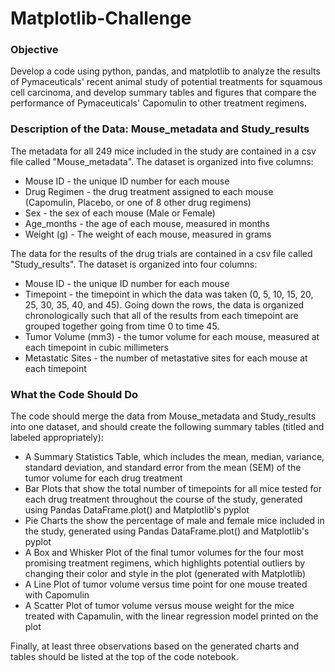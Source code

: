 # Matplotlib-Challenge
### Objective
Develop a code using python, pandas, and matplotlib to analyze the results of Pymaceuticals' recent animal study of potential treatments for squamous cell carcinoma, and develop summary tables and figures that compare the performance of Pymaceuticals' Capomulin to other treatment regimens. 

### Description of the Data: Mouse_metadata and Study_results
The metadata for all 249 mice included in the study are contained in a csv file called "Mouse_metadata". The dataset is organized into five columns: 
- Mouse ID - the unique ID number for each mouse 
- Drug Regimen - the drug treatment assigned to each mouse (Capomulin, Placebo, or one of 8 other drug regimens)
- Sex - the sex of each mouse (Male or Female)
- Age_months - the age of each mouse, measured in months
- Weight (g) - The weight of each mouse, measured in grams 

The data for the results of the drug trials are contained in a csv file called "Study_results". The dataset is organized into four columns:
- Mouse ID - the unique ID number for each mouse 
- Timepoint - the timepoint in which the data was taken (0, 5, 10, 15, 20, 25, 30, 35, 40, and 45). Going down the rows, the data is organized chronologically such that all of the results from each timepoint are grouped together going from time 0 to time 45. 
- Tumor Volume (mm3) - the tumor volume for each mouse, measured at each timepoint in cubic millimeters 
- Metastatic Sites - the number of metastative sites for each mouse at each timepoint

### What the Code Should Do
The code should merge the data from Mouse_metadata and Study_results into one dataset, and should create the following summary tables (titled and labeled appropriately):
- A Summary Statistics Table, which includes the mean, median, variance, standard deviation, and standard error from the mean (SEM) of the tumor volume for each drug treatment 
- Bar Plots that show the total number of timepoints for all mice tested for each drug treatment throughout the course of the study, generated using Pandas DataFrame.plot() and Matplotlib's pyplot
- Pie Charts the show the percentage of male and female mice included in the study, generated using Pandas DataFrame.plot() and Matplotlib's pyplot
- A Box and Whisker Plot of the final tumor volumes for the four most promising treatment regimens, which highlights potential outliers by changing their color and style in the plot (generated with Matplotlib)
- A Line Plot of tumor volume versus time point for one mouse treated with Capomulin
- A Scatter Plot of tumor volume versus mouse weight for the mice treated with Capamulin, with the linear regression model printed on the plot

Finally, at least three observations based on the generated charts and tables should be listed at the top of the code notebook. 
